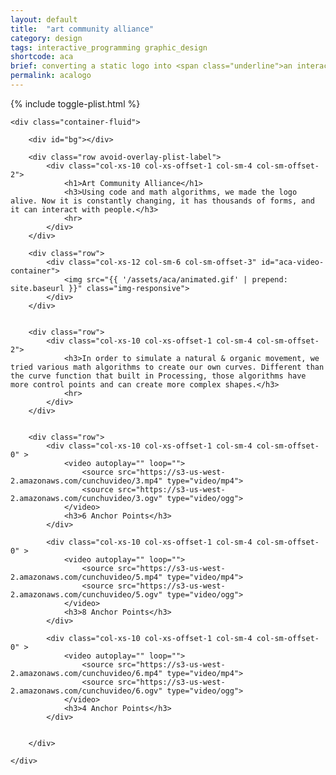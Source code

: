 ```yaml
---
layout: default
title:  "art community alliance"
category: design
tags: interactive_programming graphic_design
shortcode: aca
brief: converting a static logo into <span class="underline">an interactive logo</span>. by various math algorithams, we made the logo alive.
permalink: acalogo
---
```


<div class="content-container label-add-border" id="art-community-alliance">
	{% include toggle-plist.html %}

	<div class="container-fluid">

		<div id="bg"></div>

		<div class="row avoid-overlay-plist-label">
			<div class="col-xs-10 col-xs-offset-1 col-sm-4 col-sm-offset-2">
				<h1>Art Community Alliance</h1>
				<h3>Using code and math algorithms, we made the logo alive. Now it is constantly changing, it has thousands of forms, and it can interact with people.</h3>
				<hr>
			</div>
		</div>

		<div class="row">
			<div class="col-xs-12 col-sm-6 col-sm-offset-3" id="aca-video-container">
				<img src="{{ '/assets/aca/animated.gif' | prepend: site.baseurl }}" class="img-responsive">
			</div>
		</div>


		<div class="row">
			<div class="col-xs-10 col-xs-offset-1 col-sm-4 col-sm-offset-2">
				<h3>In order to simulate a natural & organic movement, we tried various math algorithms to create our own curves. Different than the curve function that built in Processing, those algorithms have more control points and can create more complex shapes.</h3>
				<hr>
			</div>
		</div>


		<div class="row">
			<div class="col-xs-10 col-xs-offset-1 col-sm-4 col-sm-offset-0" >
				<video autoplay="" loop="">
					<source src="https://s3-us-west-2.amazonaws.com/cunchuvideo/3.mp4" type="video/mp4">
					<source src="https://s3-us-west-2.amazonaws.com/cunchuvideo/3.ogv" type="video/ogg">
				</video>
				<h3>6 Anchor Points</h3>
			</div>

			<div class="col-xs-10 col-xs-offset-1 col-sm-4 col-sm-offset-0" >
				<video autoplay="" loop="">
					<source src="https://s3-us-west-2.amazonaws.com/cunchuvideo/5.mp4" type="video/mp4">
					<source src="https://s3-us-west-2.amazonaws.com/cunchuvideo/5.ogv" type="video/ogg">
				</video>
				<h3>8 Anchor Points</h3>
			</div>

			<div class="col-xs-10 col-xs-offset-1 col-sm-4 col-sm-offset-0" >
				<video autoplay="" loop="">
					<source src="https://s3-us-west-2.amazonaws.com/cunchuvideo/6.mp4" type="video/mp4">
					<source src="https://s3-us-west-2.amazonaws.com/cunchuvideo/6.ogv" type="video/ogg">
				</video>
				<h3>4 Anchor Points</h3>
			</div>


		</div>

	</div>
</div>